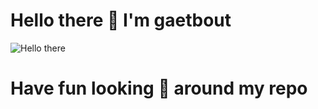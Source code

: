 # Hello there 👋 I'm gaetbout 

![Hello there](./assets/hello.gif)

# Have fun looking 👀 around my repo